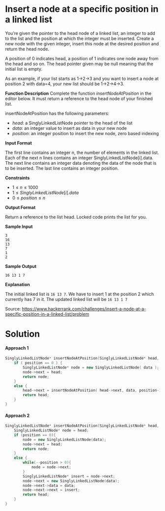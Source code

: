 # Insert a node at a specific position in a linked list

You’re given the pointer to the head node of a linked list, an integer to add to the list and the position at which the integer must be inserted. Create a new node with the given integer, insert this node at the desired position and return the head node.

A position of 0 indicates head, a position of 1 indicates one node away from the head and so on. The head pointer given may be null meaning that the initial list is empty.

As an example, if your list starts as 1->2->3 and you want to insert a node at position 2 with data=4, your new list should be 1->2->4->3.

**Function Description** Complete the function *insertNodeAtPosition* in the editor below. It must return a reference to the head node of your finished list.

insertNodeAtPosition has the following parameters:

- *head*: a SinglyLinkedListNode pointer to the head of the list
- *data*: an integer value to insert as data in your new node
- *position*: an integer position to insert the new node, zero based indexing

**Input Format**

The first line contains an integer n, the number of elements in the linked list.
Each of the next n lines contains an integer SinglyLinkedListNode[i].data.
The next line contains an integer data denoting the data of the node that is to be inserted.
The last line contains an integer position.

**Constraints**

- $1 \leq n \leq 1000$
- $1 \leq SinglyLinkedListNode[i].data$
- $0 \leq position \leq n$

**Output Format**

Return a reference to the list head. Locked code prints the list for you.

**Sample Input**

```
3
16
13
7
1
2
```

**Sample Output**

```
16 13 1 7
```

**Explanation**

The initial linked list is `16 13 7`. We have to insert 1 at the position 2 which currently has 7 in it. The updated linked list will be `16 13 1 7`

Source: https://www.hackerrank.com/challenges/insert-a-node-at-a-specific-position-in-a-linked-list/problem

# Solution

#### Approach 1

```c++
SinglyLinkedListNode* insertNodeAtPosition(SinglyLinkedListNode* head, int data, int position) {
    if ( position == 0 ) {
        SinglyLinkedListNode* node = new SinglyLinkedListNode( data );
        node->next = head;
        return node;
    }
    else {
        head->next = insertNodeAtPosition( head->next, data, position-1 );
        return head;
    }
}
```

#### Approach 2

```c++
SinglyLinkedListNode* insertNodeAtPosition(SinglyLinkedListNode* head, int data, int position) {
    SinglyLinkedListNode* node = head;
    if (position == 0){
        node = new SinglyLinkedListNode(data);
        node->next = head;
        return node;
    }
    else {
        while(--position > 0){
            node = node->next;
        }
        SinglyLinkedListNode* insert = node->next;
        node->next = new SinglyLinkedListNode(data);
        node->next->data = data;
        node->next->next = insert;
        return head;
    }
}
```

